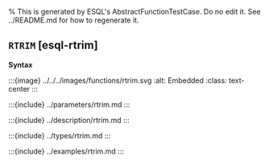 % This is generated by ESQL's AbstractFunctionTestCase. Do no edit it. See ../README.md for how to regenerate it.

## `RTRIM` [esql-rtrim]

**Syntax**

:::{image} ../../../images/functions/rtrim.svg
:alt: Embedded
:class: text-center
:::


:::{include} ../parameters/rtrim.md
:::

:::{include} ../description/rtrim.md
:::

:::{include} ../types/rtrim.md
:::

:::{include} ../examples/rtrim.md
:::
